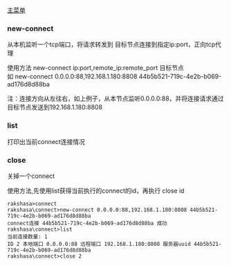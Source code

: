 [主菜单](./shell.md)

### new-connect

从本机监听一个tcp端口，将请求转发到 目标节点连接到指定ip:port，正向tcp代理

使用方法 new-connect ip:port,remote_ip:remote_port 目标节点  
如 new-connect 0.0.0.0:88,192.168.1.180:8808  44b5b521-719c-4e2b-b069-ad176d8d88ba

注：连接方向从左往右，如上例子，从本节点监听0.0.0.0:88，并将连接请求通过目标节点发送到192.168.1.180:8808

### list

打印出当前connect连接情况

### close

关掉一个connect

使用方法,先使用list获得当前执行的connect的id，再执行 close id



```shell
rakshasa>connect
rakshasa\connect>new-connect 0.0.0.0:88,192.168.1.180:8808 44b5b521-719c-4e2b-b069-ad176d8d88ba
connect连接 44b5b521-719c-4e2b-b069-ad176d8d88ba 成功
rakshasa\connect>list
当前连接数量: 1
ID 2 本地端口 0.0.0.0:88 远程端口 192.168.1.180:8808 服务器uuid 44b5b521-719c-4e2b-b069-ad176d8d88ba
rakshasa\connect>close 2
```